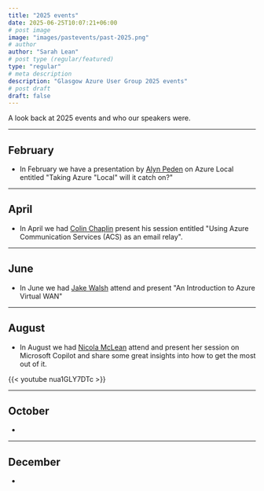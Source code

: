 ```yaml
---
title: "2025 events"
date: 2025-06-25T10:07:21+06:00
# post image
image: "images/pastevents/past-2025.png"
# author
author: "Sarah Lean"
# post type (regular/featured)
type: "regular"
# meta description
description: "Glasgow Azure User Group 2025 events"
# post draft
draft: false
---
```



A look back at 2025 events and who our speakers were. 


<hr>

## February 

* In February we have a presentation by [Alyn Peden](https://www.linkedin.com/in/alyn-p-0989975b/) on Azure Local entitled "Taking Azure "Local" will it catch on?"

---

## April

* In April we had [Colin Chaplin](https://www.linkedin.com/in/colinchaplin/) present his session entitled "Using Azure Communication Services (ACS) as an email relay".

---

## June

* In June we had [Jake Walsh](https://www.linkedin.com/in/jakewalsh90/) attend and present "An Introduction to Azure Virtual WAN"

---

## August

* In August we had [Nicola McLean](https://www.linkedin.com/in/nicola-mclean-she-her-hers-5a867a26/) attend and present her session on Microsoft Copilot and share some great insights into how to get the most out of it.  

{{< youtube nua1GLY7DTc >}}


---

## October

* 

---

## December 
* 
